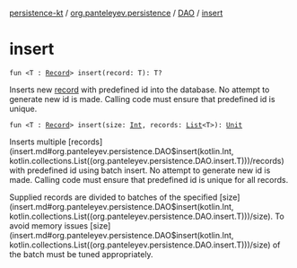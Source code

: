 [persistence-kt](../../index.md) / [org.panteleyev.persistence](../index.md) / [DAO](index.md) / [insert](.)

# insert

`fun <T : `[`Record`](../-record/index.md)`> insert(record: T): T?`

Inserts new [record](insert.md#org.panteleyev.persistence.DAO$insert(org.panteleyev.persistence.DAO.insert.T)/record) with predefined id into the database. No attempt to generate
new id is made. Calling code must ensure that predefined id is unique.

`fun <T : `[`Record`](../-record/index.md)`> insert(size: `[`Int`](https://kotlinlang.org/api/latest/jvm/stdlib/kotlin/-int/index.html)`, records: `[`List`](https://kotlinlang.org/api/latest/jvm/stdlib/kotlin.collections/-list/index.html)`<T>): `[`Unit`](https://kotlinlang.org/api/latest/jvm/stdlib/kotlin/-unit/index.html)

Inserts multiple [records](insert.md#org.panteleyev.persistence.DAO$insert(kotlin.Int, kotlin.collections.List((org.panteleyev.persistence.DAO.insert.T)))/records) with predefined id using batch insert. No attempt to generate
new id is made. Calling code must ensure that predefined id is unique for all records.

Supplied records are divided to batches of the specified [size](insert.md#org.panteleyev.persistence.DAO$insert(kotlin.Int, kotlin.collections.List((org.panteleyev.persistence.DAO.insert.T)))/size). To avoid memory issues [size](insert.md#org.panteleyev.persistence.DAO$insert(kotlin.Int, kotlin.collections.List((org.panteleyev.persistence.DAO.insert.T)))/size) of the batch
must be tuned appropriately.

